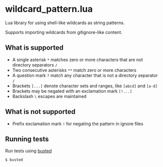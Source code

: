 # wildcard\_pattern.lua
Lua library for using shell-like wildcards as string patterns.

Supports importing wildcards from gitignore-like content.

## What is supported
- A single asterisk `*` matches zero or more characters that are not directory separators `/`
- Two consecutive asterisks `**` match zero or more characters
- A question mark `?` match any character that is not a directory separator `/`
- Brackets `[...]` denote character sets and ranges, like `[abcd]` and `[a-d]`
- Brackets may be negated with an exclamation mark `[!...]`
- Backslash `\` escapes are maintained

## What is not supported
- Prefix exclamation mark `!` for negating the pattern in ignore files

## Running tests
Run tests using [busted](https://olivinelabs.com/busted/)

    $ busted

